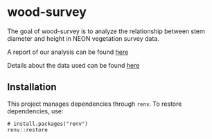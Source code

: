 
# wood-survey

<!-- badges: start -->
<!-- badges: end -->

The goal of wood-survey is to analyze the relationship between stem diameter and height in NEON vegetation survey data.

A report of our analysis can be found [here](report.html)

Details about the data used can be found [here](data/index.html)

## Installation

This project manages dependencies through `renv`. To restore dependencies, use: 

```{r}
# install.packages("renv")
renv::restore
```
